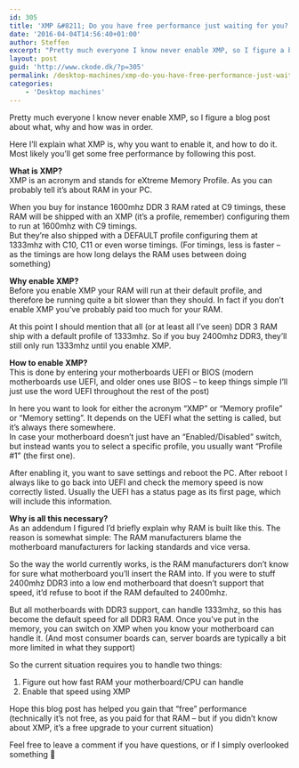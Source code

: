 ```yaml
---
id: 305
title: 'XMP &#8211; Do you have free performance just waiting for you?'
date: '2016-04-04T14:56:40+01:00'
author: Steffen
excerpt: "Pretty much everyone I know never enable XMP, so I figure a blog post about what, why and how was in order.\r\n\r\nHere I'll explain what XMP is, why you want to enable it, and how to do it. Most likely you'll get some free performance by following this post."
layout: post
guid: 'http://www.ckode.dk/?p=305'
permalink: /desktop-machines/xmp-do-you-have-free-performance-just-waiting-for-you/
categories:
    - 'Desktop machines'
---
```


Pretty much everyone I know never enable XMP, so I figure a blog post about what, why and how was in order.

Here I’ll explain what XMP is, why you want to enable it, and how to do it. Most likely you’ll get some free performance by following this post.

**What is XMP?**  
XMP is an acronym and stands for eXtreme Memory Profile. As you can probably tell it’s about RAM in your PC.

When you buy for instance 1600mhz DDR 3 RAM rated at C9 timings, these RAM will be shipped with an XMP (it’s a profile, remember) configuring them to run at 1600mhz with C9 timings.  
But they’re also shipped with a DEFAULT profile configuring them at 1333mhz with C10, C11 or even worse timings. (For timings, less is faster – as the timings are how long delays the RAM uses between doing something)

**Why enable XMP?**  
Before you enable XMP your RAM will run at their default profile, and therefore be running quite a bit slower than they should. In fact if you don’t enable XMP you’ve probably paid too much for your RAM.

At this point I should mention that all (or at least all I’ve seen) DDR 3 RAM ship with a default profile of 1333mhz. So if you buy 2400mhz DDR3, they’ll still only run 1333mhz until you enable XMP.

**How to enable XMP?**  
This is done by entering your motherboards UEFI or BIOS (modern motherboards use UEFI, and older ones use BIOS – to keep things simple I’ll just use the word UEFI throughout the rest of the post)

In here you want to look for either the acronym “XMP” or “Memory profile” or “Memory setting”. It depends on the UEFI what the setting is called, but it’s always there somewhere.  
In case your motherboard doesn’t just have an “Enabled/Disabled” switch, but instead wants you to select a specific profile, you usually want “Profile #1” (the first one).

After enabling it, you want to save settings and reboot the PC. After reboot I always like to go back into UEFI and check the memory speed is now correctly listed. Usually the UEFI has a status page as its first page, which will include this information.

**Why is all this necessary?**  
As an addendum I figured I’d briefly explain why RAM is built like this. The reason is somewhat simple: The RAM manufacturers blame the motherboard manufacturers for lacking standards and vice versa.

So the way the world currently works, is the RAM manufacturers don’t know for sure what motherboard you’ll insert the RAM into. If you were to stuff 2400mhz DDR3 into a low end motherboard that doesn’t support that speed, it’d refuse to boot if the RAM defaulted to 2400mhz.

But all motherboards with DDR3 support, can handle 1333mhz, so this has become the default speed for all DDR3 RAM. Once you’ve put in the memory, you can switch on XMP when you know your motherboard can handle it. (And most consumer boards can, server boards are typically a bit more limited in what they support)

So the current situation requires you to handle two things:

1. Figure out how fast RAM your motherboard/CPU can handle
2. Enable that speed using XMP

Hope this blog post has helped you gain that “free” performance (technically it’s not free, as you paid for that RAM – but if you didn’t know about XMP, it’s a free upgrade to your current situation)

Feel free to leave a comment if you have questions, or if I simply overlooked something 🙂